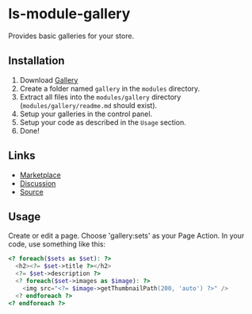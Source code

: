 # ls-module-gallery
Provides basic galleries for your store.

## Installation
1. Download [Gallery](https://github.com/limewheel/ls-module-gallery/zipball/master)
1. Create a folder named `gallery` in the `modules` directory.
1. Extract all files into the `modules/gallery` directory (`modules/gallery/readme.md` should exist).
1. Setup your galleries in the control panel.
1. Setup your code as described in the `Usage` section.
1. Done!

## Links

* [Marketplace](https://lemonstandapp.com/marketplace/module/gallery/)
* [Discussion](http://forum.lemonstandapp.com/topic/2199-module-gallery/)
* [Source](https://github.com/limewheel/ls-module-gallery)

## Usage
Create or edit a page. Choose 'gallery:sets' as your Page Action. In your code, use something like this:

```php
<? foreach($sets as $set): ?>
  <h2><?= $set->title ?></h2>
  <?= $set->description ?>
  <? foreach($set->images as $image): ?>
    <img src="<?= $image->getThumbnailPath(200, 'auto') ?>" />
  <? endforeach ?>
<? endforeach ?> 
```
